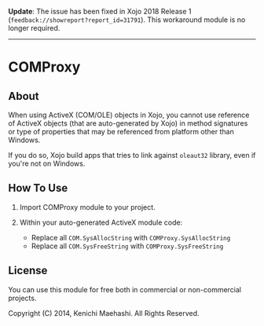 **Update**: The issue has been fixed in Xojo 2018 Release 1 (`feedback://showreport?report_id=31791`).
This workaround module is no longer required.

----

COMProxy
=========================

About
--------------------

When using ActiveX (COM/OLE) objects in Xojo, you cannot use reference of ActiveX objects (that are auto-generated by Xojo) in method signatures or type of properties that may be referenced from platform other than Windows.

If you do so, Xojo build apps that tries to link against `oleaut32` library, even if you're not on Windows.

How To Use
--------------------

1. Import COMProxy module to your project.
2. Within your auto-generated ActiveX module code:

   - Replace all `COM.SysAllocString` with `COMProxy.SysAllocString`
   - Replace all `COM.SysFreeString` with `COMProxy.SysFreeString`

License
--------------------

You can use this module for free both in commercial or non-commercial projects.

Copyright (C) 2014, Kenichi Maehashi. All Rights Reserved.
